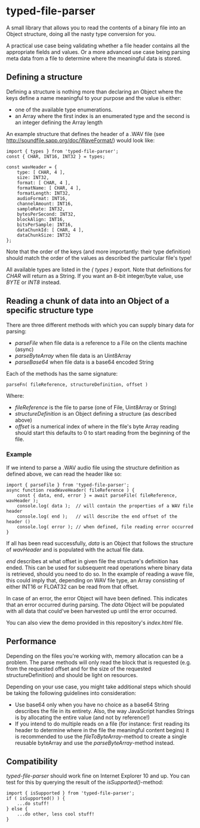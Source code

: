 # typed-file-parser

A small library that allows you to read the contents of a binary file into an
Object structure, doing all the nasty type conversion for you.

A practical use case being validating whether a file header contains all the
appropriate fields and values. Or a more advanced use case being parsing meta
data from a file to determine where the meaningful data is stored.

## Defining a structure

Defining a structure is nothing more than declaring an Object where the keys
define a name meaningful to your purpose and the value is either:

* one of the available type enumerations.
* an Array where the first index is an enumerated type and the second is an integer defining the Array length

An example structure that defines the header of a .WAV file (see http://soundfile.sapp.org/doc/WaveFormat/)
would look like:

```
import { types } from 'typed-file-parser';
const { CHAR, INT16, INT32 } = types;

const wavHeader = {
    type: [ CHAR, 4 ],
    size: INT32,
    format: [ CHAR, 4 ],
    formatName: [ CHAR, 4 ],
    formatLength: INT32,
    audioFormat: INT16,
    channelAmount: INT16,
    sampleRate: INT32,
    bytesPerSecond: INT32,
    blockAlign: INT16,
    bitsPerSample: INT16,
    dataChunkId: [ CHAR, 4 ],
    dataChunkSize: INT32
};
```

Note that the order of the keys (and more importantly: their type definition) should match
the order of the values as described the particular file's type!

All available types are listed in the _{ types }_ export. Note that definitions
for _CHAR_ will return as a String. If you want an 8-bit integer/byte value, use
_BYTE_ or _INT8_ instead.

## Reading a chunk of data into an Object of a specific structure type

There are three different methods with which you can supply binary data for parsing:

* _parseFile_ when file data is a reference to a File on the clients machine (async)
* _parseByteArray_ when file data is an Uint8Array
* _parseBase64_ when file data is a base64 encoded String

Each of the methods has the same signature:

```
parseFn( fileReference, structureDefinition, offset )
```

Where:

* _fileReference_ is the file to parse (one of File, Uint8Array or String)
* _structureDefinition_ is an Object defining a structure (as described above)
* _offset_ is a numerical index of where in the file's byte Array reading should start
  this defaults to 0 to start reading from the beginning of the file.

### Example

If we intend to parse a .WAV audio file using the structure definition as defined
above, we can read the header like so:

```
import { parseFile } from 'typed-file-parser';
async function readWaveHeader( fileReference ) {
    const { data, end, error } = await parseFile( fileReference, wavHeader );
    console.log( data );  // will contain the properties of a WAV file header
    console.log( end );   // will describe the end offset of the header ()
    console.log( error ); // when defined, file reading error occurred
}
```

If all has been read successfully, _data_ is an Object that follows
the structure of _wavHeader_ and is populated with the actual file data.

_end_ describes at what offset in given file the structure's definition has ended.
This can be used for subsequent read operations where binary data is retrieved,
should you need to do so. In the example of reading a wave file, this could imply
that, depending on WAV file type, an Array consisting of either INT16 or FLOAT32
can be read from that offset.

In case of an error, the error Object will have been defined. This indicates
that an error occurred during parsing. The _data_ Object will be populated
with all data that could've been harvested up until the error occurred.

You can also view the demo provided in this repository's _index.html_ file.

## Performance

Depending on the files you're working with, memory allocation can be a problem.
The parse methods will only read the block that is requested (e.g. from the
requested offset and for the size of the requested structureDefinition) and
should be light on resources.

Depending on your use case, you might take additional steps which should be
taking the following guidelines into consideration:

* Use base64 only when you have no choice as a base64 String describes the
  file in its entirety. Also, the way JavaScript handles Strings is by
  allocating the entire value (and not by reference!)
* If you intend to do multiple reads on a file (for instance: first reading
  its header to determine where in the file the meaningful content begins) it
  is recommended to use the _fileToByteArray_-method to create a single
  reusable byteArray and use the _parseByteArray_-method instead.

## Compatibility

_typed-file-parser_ should work fine on Internet Explorer 10 and up. You can
test for this by querying the result of the _isSupported()_-method:

```
import { isSupported } from 'typed-file-parser';
if ( isSupported() ) {
    ...do stuff!
} else {
    ...do other, less cool stuff!
}
```
